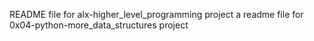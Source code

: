 README file for alx-higher_level_programming project
a readme file for 0x04-python-more_data_structures project
